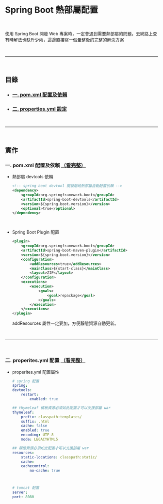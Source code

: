 # Spring Boot 熱部屬配置

<br>

使用 Spring Boot 開發 Web 專案時，一定會遇到需要熱部屬的問題，去網路上查有時解法也缺斤少兩，這邊直接寫一個彙整後的完整的解決方案

<br>

---

<br>

## 目錄

* ### [一. pom.xml 配置及依賴](#pom)

* ### [二. properties.yml 設定](#yml)

<br>

---

<br>


## 實作

<div id="pom"></div>

### 一. pom.xml 配置及依賴 [（看完整）](./pom.xml)

* 熱部屬 devtools 依賴 

    ```xml
    <!-- spring boot devtool 開發階段熱部屬自動配置依賴 -->
    <dependency>
        <groupId>org.springframework.boot</groupId>
        <artifactId>spring-boot-devtools</artifactId>
        <version>${spring.boot.version}</version>
        <optional>true</optional>
    </dependency>
    ```

<br/>

* Spring Boot Plugin 配置

    ```xml
    <plugin>
        <groupId>org.springframework.boot</groupId>
        <artifactId>spring-boot-maven-plugin</artifactId>
        <version>${spring.boot.version}</version>
        <configuration>
            <addResources>true</addResources>
            <mainClass>${start-class}</mainClass>
            <layout>ZIP</layout>
        </configuration>
        <executions>
            <execution>
                <goals>
                    <goal>repackage</goal>
                </goals>
            </execution>
        </executions>
    </plugin>
    ```

    addResources 屬性一定要加，方便靜態資源自動更新。

<br/>

---

<br/>

<div id="yml"></div>

### 二. properites.yml 配置 [（看完整）](./properites.yml)

* properites.yml 配置屬性

    ```yml
    # spring 配置
    spring:
    devtools:
        restart:
            enabled: true

    ## thymeleaf 模板資源必須如此配置才可以支援部屬 war
    thymeleaf:
        prefix: classpath:templates/
        suffix: .html
        cache: false
        enabled: true
        encoding: UTF-8
        mode: LEGACYHTML5

    ## 靜態資源必須如此配置才可以支援部屬 war
    resources:
        static-locations: classpath:static/
        cache:
        cachecontrol:
            no-cache: true



    # tomcat 配置
    server:
    port: 8080
    ```
